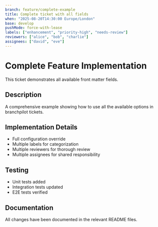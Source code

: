 ```yaml
---
branch: feature/complete-example
title: Complete ticket with all fields
when: "2025-08-20T14:30:00 Europe/London"
base: develop
pushMode: force-with-lease
labels: ["enhancement", "priority-high", "needs-review"]
reviewers: ["alice", "bob", "charlie"]
assignees: ["david", "eve"]
---
```


# Complete Feature Implementation

This ticket demonstrates all available front matter fields.

## Description
A comprehensive example showing how to use all the available options in branchpilot tickets.

## Implementation Details
- Full configuration override
- Multiple labels for categorization
- Multiple reviewers for thorough review
- Multiple assignees for shared responsibility

## Testing
- Unit tests added
- Integration tests updated
- E2E tests verified

## Documentation
All changes have been documented in the relevant README files.
